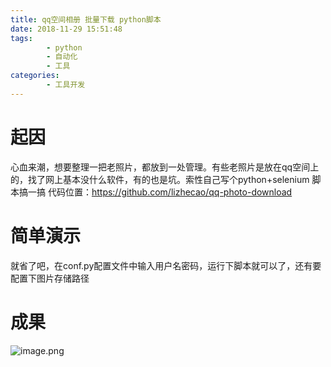 ```yaml
---
title: qq空间相册 批量下载 python脚本
date: 2018-11-29 15:51:48
tags:
        - python
        - 自动化
        - 工具
categories:
        - 工具开发
---
```


# 起因
心血来潮，想要整理一把老照片，都放到一处管理。有些老照片是放在qq空间上的，找了网上基本没什么软件，有的也是坑。索性自己写个python+selenium 脚本搞一搞
代码位置：https://github.com/lizhecao/qq-photo-download

# 简单演示
就省了吧，在conf.py配置文件中输入用户名密码，运行下脚本就可以了，还有要配置下图片存储路径

# 成果
![image.png](https://upload-images.jianshu.io/upload_images/5232414-874c45e00b298d7f.png?imageMogr2/auto-orient/strip%7CimageView2/2/w/1240)

